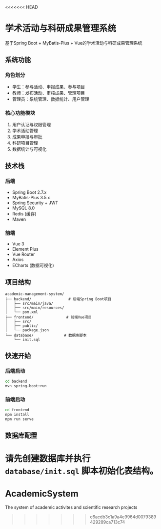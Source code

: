 <<<<<<< HEAD
# 学术活动与科研成果管理系统

基于Spring Boot + MyBatis-Plus + Vue的学术活动与科研成果管理系统

## 系统功能

### 角色划分
- 学生：参与活动、申报成果、参与项目
- 教师：发布活动、审核成果、管理项目
- 管理员：系统管理、数据统计、用户管理

### 核心功能模块
1. 用户认证与权限管理
2. 学术活动管理
3. 成果申报与审批
4. 科研项目管理
5. 数据统计与可视化

## 技术栈

### 后端
- Spring Boot 2.7.x
- MyBatis-Plus 3.5.x
- Spring Security + JWT
- MySQL 8.0
- Redis (缓存)
- Maven

### 前端
- Vue 3
- Element Plus
- Vue Router
- Axios
- ECharts (数据可视化)

## 项目结构
```
academic-management-system/
├── backend/                 # 后端Spring Boot项目
│   ├── src/main/java/
│   ├── src/main/resources/
│   └── pom.xml
├── frontend/               # 前端Vue项目
│   ├── src/
│   ├── public/
│   └── package.json
└── database/              # 数据库脚本
    └── init.sql
```

## 快速开始

### 后端启动
```bash
cd backend
mvn spring-boot:run
```

### 前端启动
```bash
cd frontend
npm install
npm run serve
```

## 数据库配置
请先创建数据库并执行 `database/init.sql` 脚本初始化表结构。
=======
# AcademicSystem
The system of academic activites and scientific research projects
>>>>>>> c6acdb3c1a9a4e9964d0079389429289ca713c74
